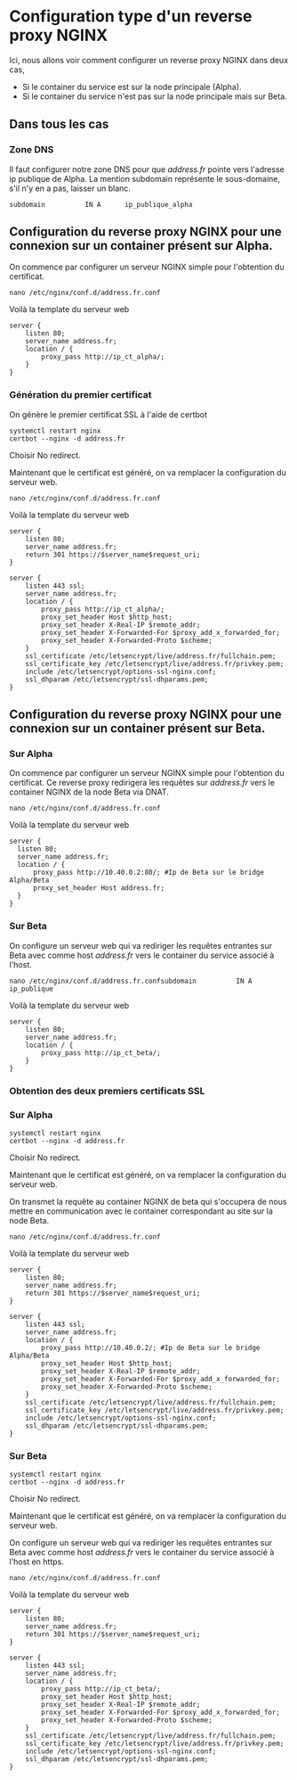 # Configuration type d'un reverse proxy NGINX

Ici, nous allons voir comment configurer un reverse proxy NGINX dans deux cas,
- Si le container du service est sur la node principale (Alpha).
- Si le container du service n'est pas sur la node principale mais sur Beta.

## Dans tous les cas

### Zone DNS
Il faut configurer notre zone DNS pour que _address.fr_ pointe vers l'adresse ip publique de Alpha. La mention subdomain représente le sous-domaine, s'il n'y en a pas, laisser un blanc.
```
subdomain          IN A      ip_publique_alpha
```
## Configuration du reverse proxy NGINX pour une connexion sur un container présent sur Alpha.

On commence par configurer un serveur NGINX simple pour l'obtention du certificat.

```
nano /etc/nginx/conf.d/address.fr.conf
```
Voilà la template du serveur web

```
server {
	listen 80;
	server_name address.fr;
	location / {
		proxy_pass http://ip_ct_alpha/;
	}
}
```

### Génération du premier certificat

On génère le premier certificat SSL à l'aide de certbot
```
systemctl restart nginx
certbot --nginx -d address.fr
```
Choisir No redirect.

Maintenant que le certificat est généré, on va remplacer la configuration du serveur web.

```
nano /etc/nginx/conf.d/address.fr.conf
```
Voilà la template du serveur web
```
server {
	listen 80;
	server_name address.fr;
	return 301 https://$server_name$request_uri;
}

server {
	listen 443 ssl;
	server_name address.fr;
	location / {
		proxy_pass http://ip_ct_alpha/;
		proxy_set_header Host $http_host;
		proxy_set_header X-Real-IP $remote_addr;
		proxy_set_header X-Forwarded-For $proxy_add_x_forwarded_for;
		proxy_set_header X-Forwarded-Proto $scheme;
	}
	ssl_certificate /etc/letsencrypt/live/address.fr/fullchain.pem;
	ssl_certificate_key /etc/letsencrypt/live/address.fr/privkey.pem;
	include /etc/letsencrypt/options-ssl-nginx.conf;
	ssl_dhparam /etc/letsencrypt/ssl-dhparams.pem;
}
```

## Configuration du reverse proxy NGINX pour une connexion sur un container présent sur Beta.

### Sur Alpha

On commence par configurer un serveur NGINX simple pour l'obtention du certificat. Ce reverse proxy redirigera les requêtes sur _address.fr_ vers le container NGINX de la node Beta via DNAT.

```
nano /etc/nginx/conf.d/address.fr.conf
```
Voilà la template du serveur web

```
server {
  listen 80;
  server_name address.fr;
  location / {
      proxy_pass http://10.40.0.2:80/; #Ip de Beta sur le bridge Alpha/Beta
      proxy_set_header Host address.fr;
  }
}
```

### Sur Beta
On configure un serveur web qui va rediriger les requêtes entrantes sur Beta avec comme host _address.fr_ vers le container du service associé à l'host.

```
nano /etc/nginx/conf.d/address.fr.confsubdomain          IN A      ip_publique

```
Voilà la template du serveur web
```
server {
	listen 80;
	server_name address.fr;
	location / {
		proxy_pass http://ip_ct_beta/;
	}
}
```

### Obtention des deux premiers certificats SSL

### Sur Alpha

```
systemctl restart nginx
certbot --nginx -d address.fr
```
Choisir No redirect.

Maintenant que le certificat est généré, on va remplacer la configuration du serveur web.

On transmet la requête au container NGINX de beta qui s'occupera de nous mettre en communication avec le container correspondant au site sur la node Beta.

```
nano /etc/nginx/conf.d/address.fr.conf
```
Voilà la template du serveur web
```
server {
	listen 80;
	server_name address.fr;
	return 301 https://$server_name$request_uri;
}

server {
	listen 443 ssl;
	server_name address.fr;
	location / {
		proxy_pass http://10.40.0.2/; #Ip de Beta sur le bridge Alpha/Beta
		proxy_set_header Host $http_host;
		proxy_set_header X-Real-IP $remote_addr;
		proxy_set_header X-Forwarded-For $proxy_add_x_forwarded_for;
		proxy_set_header X-Forwarded-Proto $scheme;
	}
	ssl_certificate /etc/letsencrypt/live/address.fr/fullchain.pem;
	ssl_certificate_key /etc/letsencrypt/live/address.fr/privkey.pem;
	include /etc/letsencrypt/options-ssl-nginx.conf;
	ssl_dhparam /etc/letsencrypt/ssl-dhparams.pem;
}
```

### Sur Beta

```
systemctl restart nginx
certbot --nginx -d address.fr
```
Choisir No redirect.

Maintenant que le certificat est généré, on va remplacer la configuration du serveur web.

On configure un serveur web qui va rediriger les requêtes entrantes sur Beta avec comme host _address.fr_ vers le container du service associé à l'host en https.

```
nano /etc/nginx/conf.d/address.fr.conf
```
Voilà la template du serveur web
```
server {
	listen 80;
	server_name address.fr;
	return 301 https://$server_name$request_uri;
}

server {
	listen 443 ssl;
	server_name address.fr;
	location / {
		proxy_pass http://ip_ct_beta/;
		proxy_set_header Host $http_host;
		proxy_set_header X-Real-IP $remote_addr;
		proxy_set_header X-Forwarded-For $proxy_add_x_forwarded_for;
		proxy_set_header X-Forwarded-Proto $scheme;
	}
	ssl_certificate /etc/letsencrypt/live/address.fr/fullchain.pem;
	ssl_certificate_key /etc/letsencrypt/live/address.fr/privkey.pem;
	include /etc/letsencrypt/options-ssl-nginx.conf;
	ssl_dhparam /etc/letsencrypt/ssl-dhparams.pem;
}
```
